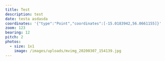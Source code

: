 ```yaml
---
title: Test
description: test
date: testa asdasda
coordinates: '{"type":"Point","coordinates":[-15.0183942,56.0661155]}'
zoom: 123
bearing: 12
pitch: 2
photos:
  - size: 1x1
    image: /images/uploads/mvimg_20200307_154139.jpg
---
```

